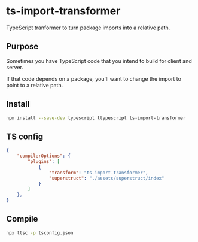 # ts-import-transformer

TypeScript tranformer to turn package imports into a relative path.

## Purpose

Sometimes you have TypeScript code that you intend to build for client and server.

If that code depends on a package, you'll want to change the import to point to a relative path.

## Install

```bash
npm install --save-dev typescript ttypescript ts-import-transformer
```

## TS config

```json
{
	"compilerOptions": {
		"plugins": [
			{
				"transform": "ts-import-transformer",
				"superstruct": "./assets/superstruct/index"
			}
		]
	},
}
```

## Compile

```bash
npx ttsc -p tsconfig.json
```